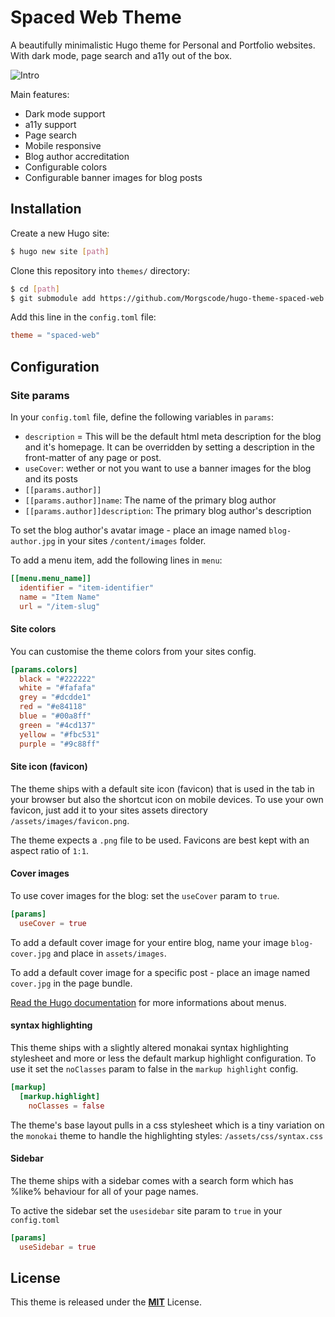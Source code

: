 # Spaced Web Theme

A beautifully minimalistic Hugo theme for Personal and Portfolio websites. With dark mode, page search and a11y out of the box.

![Intro](https://github.com/Morgscode/hugo-theme-spaced-web/blob/master/images/cover.png)

Main features:

- Dark mode support
- a11y support
- Page search
- Mobile responsive
- Blog author accreditation
- Configurable colors
- Configurable banner images for blog posts

## Installation

Create a new Hugo site:

```bash
$ hugo new site [path]
```

Clone this repository into `themes/` directory:

```bash
$ cd [path]
$ git submodule add https://github.com/Morgscode/hugo-theme-spaced-web.git themes/spaced-web
```

Add this line in the `config.toml` file:

```toml
theme = "spaced-web"
```

## Configuration

### Site params

In your `config.toml` file, define the following variables in `params`:

- `description` = This will be the default html meta description for the blog and it's homepage. It can be overridden by setting a description in the front-matter of any page or post.
- `useCover`: wether or not you want to use a banner images for the blog and its posts
- `[[params.author]]`
- `[[params.author]]name`: The name of the primary blog author
- `[[params.author]]description`: The primary blog author's description

To set the blog author's avatar image - place an image named `blog-author.jpg` in your sites `/content/images` folder. 

To add a menu item, add the following lines in `menu`:

```toml
[[menu.menu_name]]
  identifier = "item-identifier"
  name = "Item Name"
  url = "/item-slug"
```

#### Site colors

You can customise the theme colors from your sites config.

```toml
[params.colors]
  black = "#222222"
  white = "#fafafa"
  grey = "#dcdde1"
  red = "#e84118"
  blue = "#00a8ff"
  green = "#4cd137"
  yellow = "#fbc531"
  purple = "#9c88ff"
```

#### Site icon (favicon)

The theme ships with a default site icon (favicon) that is used in the tab in your browser but also the shortcut icon on mobile devices. To use your own favicon, just add it 
to your sites assets directory `/assets/images/favicon.png`.

The theme expects a `.png` file to be used. Favicons are best kept with an aspect ratio of `1:1`.

#### Cover images

To use cover images for the blog: set the `useCover` param to `true`.

```toml
[params]
  useCover = true
```

To add a default cover image for your entire blog, name your image `blog-cover.jpg` and place in `assets/images`.

To add a default cover image for a specific post - place an image named `cover.jpg` in the page bundle.

[Read the Hugo documentation](https://gohugo.io/content-management/menus/#readout) for more informations about menus.

#### syntax highlighting

This theme ships with a slightly altered monakai syntax highlighting stylesheet and more or less the default markup highlight configuration. To use it set the `noClasses` param to false in the `markup highlight` config.

```toml
[markup]
  [markup.highlight]
    noClasses = false
```

The theme's base layout pulls in a css stylesheet which is a tiny variation on the `monokai` theme to handle the highlighting styles: `/assets/css/syntax.css`

#### Sidebar 

The theme ships with a sidebar comes with a search form which has %like% behaviour for all of your page names.

To active the sidebar set the `usesidebar` site param to `true` in your `config.toml`

```toml
[params]
  useSidebar = true
```

## License

This theme is released under the [**MIT**](/LICENSE.md) License.
